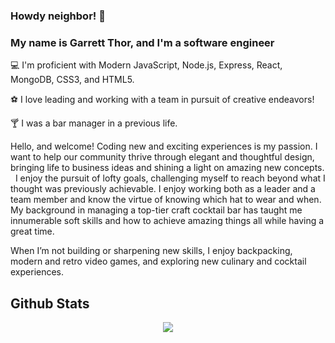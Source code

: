 ### Howdy neighbor! 👋

<h3>My name is Garrett Thor, and I'm a software engineer</h3>

💻 I'm proficient with Modern JavaScript, Node.js, Express, React, MongoDB, CSS3, and HTML5.

⚽️ I love leading and working with a team in pursuit of creative endeavors!

🍸 I was a bar manager in a previous life.

Hello, and welcome!  Coding new and exciting experiences is my passion. I want to help our community thrive through elegant and thoughtful design, bringing life to business ideas and shining a light on amazing new concepts.
 
I enjoy the pursuit of lofty goals, challenging myself to reach beyond what I thought was previously achievable. I enjoy working both as a leader and a team member and know the virtue of knowing which hat to wear and when. My background in managing a top-tier craft cocktail bar has taught me innumerable soft skills and how to achieve amazing things all while having a great time.

When I’m not building or sharpening new skills, I enjoy backpacking, modern and retro video games, and exploring new culinary and cocktail experiences.


## Github Stats

<div align="center"><img src="https://github-readme-stats.vercel.app/api?username=garrettthor&show_icons=true&count_private=true&hide_border=true" align="center" /></div>




<!--
**garrettthor/garrettthor** is a ✨ _special_ ✨ repository because its `README.md` (this file) appears on your GitHub profile.

Here are some ideas to get you started:

- 🔭 I’m currently working on ...
- 🌱 I’m currently learning ...
- 👯 I’m looking to collaborate on ...
- 🤔 I’m looking for help with ...
- 💬 Ask me about ...
- 📫 How to reach me: ...
- 😄 Pronouns: ...
- ⚡ Fun fact: ...
-->
